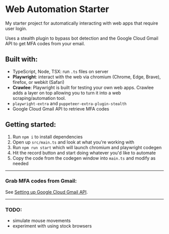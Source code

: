 # Web Automation Starter

My starter project for automatically interacting with web apps that require user login.

Uses a stealth plugin to bypass bot detection and the Google Cloud Gmail API to get MFA codes from your email.

## Built with:

- TypeScript, Node, TSX: run `.ts` files on server
- **Playwright**: interact with the web via chromium (Chrome, Edge, Brave), firefox, or webkit (Safari)
- **Crawlee**: Playwright is built for testing your own web apps. Crawlee adds a layer on top allowing you to turn it into a web scraping/automation tool.
- `playwright-extra` and `puppeteer-extra-plugin-stealth`
- Google Cloud Gmail API to retrieve MFA codes

## Getting started:

1. Run `npm i` to install dependencies
1. Open up `src/main.ts` and look at what you're working with
1. Run `npm run start` which will launch chromium and playwright codegen
1. Hit the record button and start doing whatever you'd like to automate
1. Copy the code from the codegen window into `main.ts` and modify as needed

---

### Grab MFA codes from Gmail:

See [Setting up Google Cloud Gmail API](./gmail-api.md).

---

### TODO:

- simulate mouse movements
- experiment with using stock browsers
